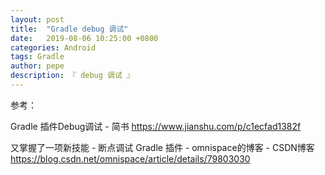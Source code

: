 ```yaml
---
layout: post
title:  "Gradle debug 调试"
date:   2019-08-06 10:25:00 +0800
categories: Android
tags: Gradle
author: pepe
description: 『 debug 调试 』
---
```




参考：

Gradle 插件Debug调试 - 简书
https://www.jianshu.com/p/c1ecfad1382f

又掌握了一项新技能 - 断点调试 Gradle 插件 - omnispace的博客 - CSDN博客
https://blog.csdn.net/omnispace/article/details/79803030




 